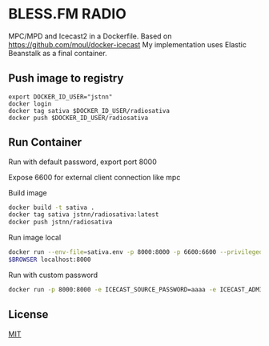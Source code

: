 BLESS.FM RADIO
=============

MPC/MPD and Icecast2 in a Dockerfile. Based on https://github.com/moul/docker-icecast
My implementation uses Elastic Beanstalk as a final container.

## Push image to registry
```
export DOCKER_ID_USER="jstnn"
docker login
docker tag sativa $DOCKER_ID_USER/radiosativa
docker push $DOCKER_ID_USER/radiosativa
```

## Run Container

Run with default password, export port 8000

Expose 6600 for external client connection like mpc

Build image

```bash
docker build -t sativa .
docker tag sativa jstnn/radiosativa:latest
docker push jstnn/radiosativa
```

Run image local

```bash
docker run --env-file=sativa.env -p 8000:8000 -p 6600:6600 --privileged --cap-add SYS_ADMIN --cap-add MKNOD --device=/dev/fuse --security-opt apparmor:unconfined -v radio:/opt/music sativa
$BROWSER localhost:8000
```

Run with custom password

```bash
docker run -p 8000:8000 -e ICECAST_SOURCE_PASSWORD=aaaa -e ICECAST_ADMIN_PASSWORD=bbbb -e ICECAST_PASSWORD=cccc -e ICECAST_RELAY_PASSWORD=dddd <local music directory>:/opt/music alastairhm/docker-icecast
```

## License

[MIT](https://github.com/moul/docker-icecast/blob/master/LICENSE.md)
